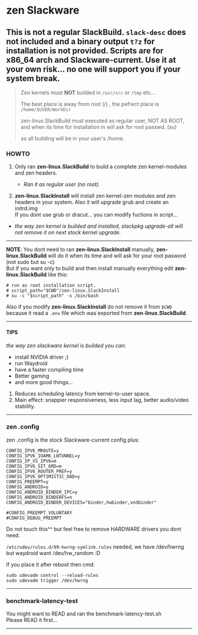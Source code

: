 # zen Slackware

This is not a regular SlackBuild. `slack-desc` does not included  and a binary output `t?z` for installation is **not** provided.
Scripts are for **x86_64 arch** and **Slackware-current**.
Use it at your own risk... no one will support you if your system break.
---

>
> Zen kernels must **NOT** builded in `/usr/src` or `/tmp` etc...
>
> The best place is away from root (/) , the pefrect place is `/home/$USER/WorkDir`
>
> zen-linux.SlackBuild must executed as regular user, NOT AS ROOT, and when its time for installation in will ask for root passwd. (su)
>
> so all building will be in your user's /home.

### HOWTO

1. Only ran **zen-linux.SlackBuild** to build a complete zen kernel-modules and zen headers.
   - *Ran it as regular user (no root).*

2. **zen-linux.SlackInstall** will install zen kernel-zen modules and zen headers in your system. Also it will upgrade grub and create an initrd.img <br>
If you dont use grub or dracut... you can modify fuctions in script...<br>
- *the way zen kernel is builded and installed, slackpkg upgrade-all will not remove it on next stock kernel upgrade.*

---

  **NOTE**: You dont need to ran **zen-linux.SlackInstall** manually, **zen-linux.SlackBuild** will do it when its time and  will ask for your root pasword (not sudo but su -c) <br>
But if you want only to build and then install manually everything  edit **zen-linux.SlackBuild** like this:
```
# run as root installation script.
# script_path="$CWD"/zen-linux.SlackInstall
# su -c "$script_path" -s /bin/bash
```
Also if you modify **zen-linux.SlackInstall** do not remove it from `$CWD` because it read a `.env` file which was exported from **zen-linux.SlackBuild**. 

---

#### TIPS
*the way zen slackware kernel is builded you can:*
- install NVIDIA driver ;)
- run Waydroid
- have a faster compiling time
- Better gaming
- and more good things...

1. Reduces scheduling latency from kernel-to-user space.
2. Main effect: snappier responsiveness, less input lag, better audio/video stability.

---

### zen .config

zen .config is the stock Slackware-current config plus:
```
CONFIG_IPV6_MROUTE=y
CONFIG_IPV6_IOAM6_LWTUNNEL=y
CONFIG_IP_VS_IPV6=m
CONFIG_IPV6_SIT_6RD=m
CONFIG_IPV6_ROUTER_PREF=y
CONFIG_IPV6_OPTIMISTIC_DAD=y
CONFIG_PREEMPT=y
CONFIG_ANDROID=y
CONFIG_ANDROID_BINDER_IPC=y
CONFIG_ANDROID_BINDERFS=n
CONFIG_ANDROID_BINDER_DEVICES="binder,hwbinder,vndbinder"

#CONFIG_PREEMPT_VOLUNTARY
#CONFIG_DEBUG_PREEMPT
``` 
Do not touch this^^ but feel free to remove HARDWARE drivers you dont need. <br>

`/etc/udev/rules.d/99-hwrng-symlink.rules` needed, we have /dev/hwrng but waydroid want /dev/hw_random :D<br>

If you place it after reboot then cmd:
```
sudo udevadm control --reload-rules
sudo udevadm trigger /dev/hwrng
```

---

### benchmark-latency-test

You might want to READ and ran the benchmark-latency-test.sh<br>
Please READ it first... 

---

